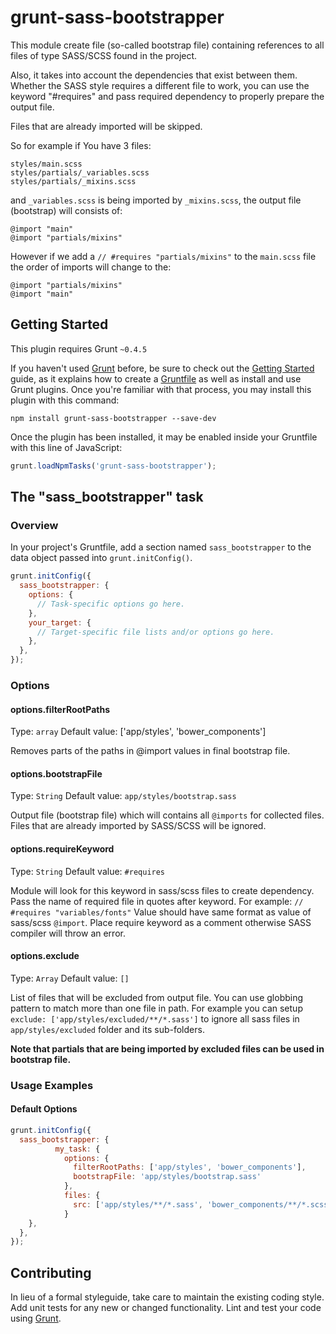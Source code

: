 # grunt-sass-bootstrapper

This module create file (so-called bootstrap file) containing references to all files of type SASS/SCSS found in the project.

Also, it takes into account the dependencies that exist between them. Whether the SASS style requires a different file to work, you can use the keyword "#requires" and pass required dependency to properly prepare the output file.

Files that are already imported will be skipped. 

So for example if You have 3 files:
```
styles/main.scss
styles/partials/_variables.scss
styles/partials/_mixins.scss
```
and `_variables.scss` is being imported by `_mixins.scss`, the output file (bootstrap) will consists of:
```
@import "main"
@import "partials/mixins"
```

However if we add a `// #requires "partials/mixins"` to the `main.scss` file the order of imports will change to the:
```
@import "partials/mixins"
@import "main"
```

## Getting Started
This plugin requires Grunt `~0.4.5`

If you haven't used [Grunt](http://gruntjs.com/) before, be sure to check out the [Getting Started](http://gruntjs.com/getting-started) guide, as it explains how to create a [Gruntfile](http://gruntjs.com/sample-gruntfile) as well as install and use Grunt plugins. Once you're familiar with that process, you may install this plugin with this command:

```shell
npm install grunt-sass-bootstrapper --save-dev
```

Once the plugin has been installed, it may be enabled inside your Gruntfile with this line of JavaScript:

```js
grunt.loadNpmTasks('grunt-sass-bootstrapper');
```

## The "sass_bootstrapper" task

### Overview
In your project's Gruntfile, add a section named `sass_bootstrapper` to the data object passed into `grunt.initConfig()`.

```js
grunt.initConfig({
  sass_bootstrapper: {
    options: {
      // Task-specific options go here.
    },
    your_target: {
      // Target-specific file lists and/or options go here.
    },
  },
});
```

### Options

#### options.filterRootPaths
Type: `array`
Default value: ['app/styles', 'bower_components']

Removes parts of the paths in @import values in final bootstrap file.

#### options.bootstrapFile
Type: `String`
Default value: `app/styles/bootstrap.sass`

Output file (bootstrap file) which will contains all `@imports` for collected files. Files that are already imported by SASS/SCSS will be ignored.

#### options.requireKeyword
Type: `String`
Default value: `#requires`

Module will look for this keyword in sass/scss files to create dependency. Pass the name of required file in quotes after keyword. For example: `// #requires "variables/fonts"`
Value should have same format as value of sass/scss `@import`. Place require keyword as a comment otherwise SASS compiler will throw an error.

#### options.exclude
Type: `Array`
Default value: `[]`

List of files that will be excluded from output file. You can use globbing pattern to match more than one file in path.
For example you can setup `exclude: ['app/styles/excluded/**/*.sass']` to ignore all sass files in `app/styles/excluded` folder and its sub-folders.

**Note that partials that are being imported by excluded files can be used in bootstrap file.**


### Usage Examples

#### Default Options


```js
grunt.initConfig({
  sass_bootstrapper: {
          my_task: {
            options: {
              filterRootPaths: ['app/styles', 'bower_components'],
              bootstrapFile: 'app/styles/bootstrap.sass'
            },
            files: {
              src: ['app/styles/**/*.sass', 'bower_components/**/*.scss']
            }
    },
  },
});
```


## Contributing
In lieu of a formal styleguide, take care to maintain the existing coding style. Add unit tests for any new or changed functionality. Lint and test your code using [Grunt](http://gruntjs.com/).


